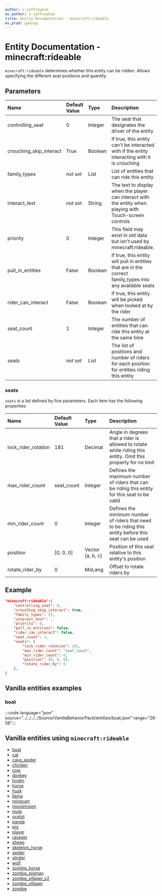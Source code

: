 ```yaml
---
author: v-jeffreykim
ms.author: v-jeffreykim
title: Entity Documentation - minecraft:rideable
ms.prod: gaming
---
```


# Entity Documentation - minecraft:rideable

`minecraft:rideable` determines whether this entity can be ridden. Allows specifying the different seat positions and quantity.

## Parameters

|Name |Default Value  |Type  |Description  |
|:----------|:----------|:----------|:----------|
| controlling_seat| 0| Integer| The seat that designates the driver of the entity |
| crouching_skip_interact| True| Boolean| If true, this entity can't be interacted with if the entity interacting with it is crouching |
| family_types| *not set*| List| List of entities that can ride this entity |
| interact_text| *not set*| String| The text to display when the player can interact with the entity when playing with Touch-screen controls |
| priority| 0| Integer| This field may exist in old data but isn't used by minecraft:rideable. |
| pull_in_entities| False| Boolean| If true, this entity will pull in entities that are in the correct family_types into any available seats |
| rider_can_interact| False| Boolean| If true, this entity will be picked when looked at by the rider |
| seat_count| 1| Integer| The number of entities that can ride this entity at the same time |
| seats| *not set*| List| The list of positions and number of riders for each position for entities riding this entity|

### seats

`seats` is a list defined by five parameters. Each item has the following properties:

| Name| Default Value| Type| Description |
|:-----------|:-----------|:-----------|:-----------|
| lock_rider_rotation| 181| Decimal| Angle in degrees that a rider is allowed to rotate while riding this entity. Omit this property for no limit |
| max_rider_count| seat_count| Integer| Defines the maximum number of riders that can be riding this entity for this seat to be valid |
| min_rider_count| 0| Integer| Defines the minimum number of riders that need to be riding this entity before this seat can be used |
| position| [0, 0, 0]| Vector [a, b, c]| Position of this seat relative to this entity's position |
| rotate_rider_by| 0| MoLang| Offset to rotate riders by |

## Example

```json
"minecraft:rideable":{
    "controlling_seat": 0,
    "crouching_skip_interact": true,
    "family_types": [],
    "interact_text": ,
    "priority": 0,
    "pull_in_entities": false,
    "rider_can_interact": false,
    "seat_count": 1,
    "seats": {
        "lock_rider_rotation": 181,
        "max_rider_count": "seat_count",
        "min_rider_count": 0,
        "position": [0, 0, 0],
        "rotate_rider_by": 0
    },
}
```

## Vanilla entities examples

### boat

:::code language="json" source="../../../../Source/VanillaBehaviorPack/entities/boat.json" range="26-56":::

## Vanilla entities using `minecraft:rideable`

- [boat](../../../../Source/VanillaBehaviorPack_Snippets/entities/boat.md)
- [cat](../../../../Source/VanillaBehaviorPack_Snippets/entities/cat.md)
- [cave_spider](../../../../Source/VanillaBehaviorPack_Snippets/entities/cave_spider.md)
- [chicken](../../../../Source/VanillaBehaviorPack_Snippets/entities/chicken.md)
- [cow](../../../../Source/VanillaBehaviorPack_Snippets/entities/cow.md)
- [donkey](../../../../Source/VanillaBehaviorPack_Snippets/entities/donkey.md)
- [hoglin](../../../../Source/VanillaBehaviorPack_Snippets/entities/hoglin.md)
- [horse](../../../../Source/VanillaBehaviorPack_Snippets/entities/horse.md)
- [husk](../../../../Source/VanillaBehaviorPack_Snippets/entities/husk.md)
- [llama](../../../../Source/VanillaBehaviorPack_Snippets/entities/llama.md)
- [minecart](../../../../Source/VanillaBehaviorPack_Snippets/entities/minecart.md)
- [mooshroom](../../../../Source/VanillaBehaviorPack_Snippets/entities/mooshroom.md)
- [mule](../../../../Source/VanillaBehaviorPack_Snippets/entities/mule.md)
- [ocelot](../../../../Source/VanillaBehaviorPack_Snippets/entities/ocelot.md)
- [panda](../../../../Source/VanillaBehaviorPack_Snippets/entities/panda.md)
- [pig](../../../../Source/VanillaBehaviorPack_Snippets/entities/pig.md)
- [player](../../../../Source/VanillaBehaviorPack_Snippets/entities/player.md)
- [ravager](../../../../Source/VanillaBehaviorPack_Snippets/entities/ravager.md)
- [sheep](../../../../Source/VanillaBehaviorPack_Snippets/entities/sheep.md)
- [skeleton_horse](../../../../Source/VanillaBehaviorPack_Snippets/entities/skeleton_horse.md)
- [spider](../../../../Source/VanillaBehaviorPack_Snippets/entities/spider.md)
- [strider](../../../../Source/VanillaBehaviorPack_Snippets/entities/strider.md)
- [wolf](../../../../Source/VanillaBehaviorPack_Snippets/entities/wolf.md)
- [zombie_horse](../../../../Source/VanillaBehaviorPack_Snippets/entities/zombie_horse.md)
- [zombie_pigman](../../../../Source/VanillaBehaviorPack_Snippets/entities/zombie_pigman.md)
- [zombie_villager_v2](../../../../Source/VanillaBehaviorPack_Snippets/entities/zombie_villager_v2.md)
- [zombie_villager](../../../../Source/VanillaBehaviorPack_Snippets/entities/zombie_villager.md)
- [zombie](../../../../Source/VanillaBehaviorPack_Snippets/entities/zombie.md)